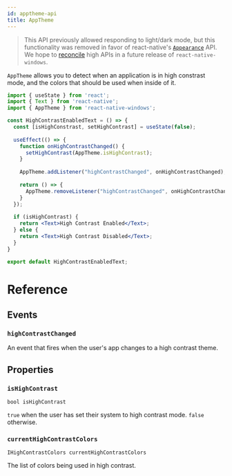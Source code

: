 ```yaml
---
id: apptheme-api
title: AppTheme
---
```


> This API previously allowed responding to light/dark mode, but this functionality was removed in favor of react-native's
> [``Appearance``](https://reactnative.dev/docs/appearance) API. We hope to
> [reconcile](https://github.com/microsoft/react-native-windows/issues/3701) high APIs in a future release of `react-native-windows`.

`AppTheme` allows you to detect when an application is in high constrast mode, and the colors that should be used when inside of it.

```jsx
import { useState } from 'react';
import { Text } from 'react-native';
import { AppTheme } from 'react-native-windows';

const HighContrastEnabledText = () => {
  const [isHighConstrast, setHighContrast] = useState(false);
  
  useEffect(() => {
    function onHighContrastChanged() {
      setHighContrast(AppTheme.isHighContrast);
    }
  
    AppTheme.addListener("highContrastChanged", onHighContrastChanged);
    
    return () => {
      AppTheme.removeListener("highContrastChanged", onHighContrastChanged);
    }
  });
  
  if (isHighContrast) {
    return <Text>High Contrast Enabled</Text>;
  } else {
    return <Text>High Contrast Disabled</Text>;
  }
}

export default HighContrastEnabledText;
```

# Reference

## Events

### ``highContrastChanged``

An event that fires when the user's app changes to a high contrast theme.

## Properties

### ``isHighContrast``

```
bool isHighContrast
```

``true`` when the user has set their system to high contrast mode. ``false`` otherwise.

### ``currentHighContrastColors``

```
IHighContrastColors currentHighContrastColors
```

The list of colors being used in high contrast.

